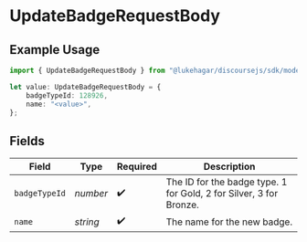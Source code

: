# UpdateBadgeRequestBody

## Example Usage

```typescript
import { UpdateBadgeRequestBody } from "@lukehagar/discoursejs/sdk/models/operations";

let value: UpdateBadgeRequestBody = {
    badgeTypeId: 128926,
    name: "<value>",
};
```

## Fields

| Field                                                              | Type                                                               | Required                                                           | Description                                                        |
| ------------------------------------------------------------------ | ------------------------------------------------------------------ | ------------------------------------------------------------------ | ------------------------------------------------------------------ |
| `badgeTypeId`                                                      | *number*                                                           | :heavy_check_mark:                                                 | The ID for the badge type. 1 for Gold, 2 for Silver, 3 for Bronze. |
| `name`                                                             | *string*                                                           | :heavy_check_mark:                                                 | The name for the new badge.                                        |